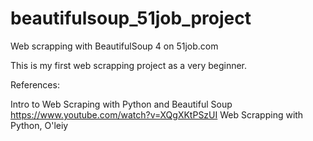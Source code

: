 # beautifulsoup_51job_project
Web scrapping with BeautifulSoup 4 on 51job.com

This is my first web scrapping project as a very beginner.




References:

Intro to Web Scraping with Python and Beautiful Soup https://www.youtube.com/watch?v=XQgXKtPSzUI
Web Scrapping with Python, O'leiy
